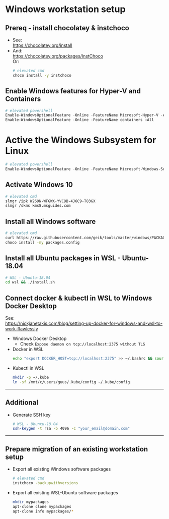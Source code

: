 # Windows workstation setup

## Prereq - install chocolatey & instchoco
- See:  
    https://chocolatey.org/install  
- And:  
    https://chocolatey.org/packages/InstChoco  
    Or:  
    ```bash
    # elevated cmd
    choco install -y instchoco
    ```

## Enable Windows features for Hyper-V and Containers
```powershell
# elevated powershell
Enable-WindowsOptionalFeature -Online -FeatureName Microsoft-Hyper-V -All
Enable-WindowsOptionalFeature -Online -FeatureName containers –All
```

# Active the Windows Subsystem for Linux
```powershell
# elevated powershell
Enable-WindowsOptionalFeature -Online -FeatureName Microsoft-Windows-Subsystem-Linux
```

## Activate Windows 10
```bash
# elevated cmd
slmgr /ipk W269N-WFGWX-YVC9B-4J6C9-T83GX
slmgr /skms kms8.msguides.com
```

## Install all Windows software
```bash
# elevated cmd
curl https://raw.githubusercontent.com/geik/tools/master/windows/PACKAGES.CONFIG --output packages.config
choco install -my packages.config
```

## Install all Ubuntu packages in WSL - Ubuntu-18.04
```bash
# WSL - Ubuntu-18.04
cd wsl && ./install.sh
```

## Connect docker & kubectl in WSL to Windows Docker Desktop
See:   
    https://nickjanetakis.com/blog/setting-up-docker-for-windows-and-wsl-to-work-flawlessly
- Windows Docker Desktop
  - Check `Expose daemon on tcp://localhost:2375 without TLS`  
- Docker in WSL
    ```bash
    echo "export DOCKER_HOST=tcp://localhost:2375" >> ~/.bashrc && source ~/.bashrc
    ```
- Kubectl in WSL
    ```bash
    mkdir -p ~/.kube
    ln -sf /mnt/c/users/guus/.kube/config ~/.kube/config
    ```

------

## Additional
- Generate SSH key
    ```bash
    # WSL - Ubuntu-18.04
    ssh-keygen -t rsa -b 4096 -C "your_email@domain.com"
    ```

----
## Prepare migration of an existing workstation setup
- Export all existing Windows software packages
    ```bash
    # elevated cmd
    instchoco -backupwithversions
    ```
- Export all existing WSL-Ubuntu software packages
    ```bash
    mkdir mypackages
    apt-clone clone mypackages
    apt-clone info mypackages/*
    ```

